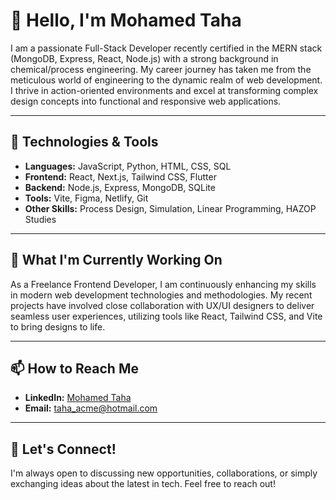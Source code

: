 # 👋 Hello, I'm Mohamed Taha

I am a passionate Full-Stack Developer recently certified in the MERN stack (MongoDB, Express, React, Node.js) with a strong background in chemical/process engineering. My career journey has taken me from the meticulous world of engineering to the dynamic realm of web development. I thrive in action-oriented environments and excel at transforming complex design concepts into functional and responsive web applications.

---

## 🚀 Technologies & Tools

- **Languages:** JavaScript, Python, HTML, CSS, SQL
- **Frontend:** React, Next.js, Tailwind CSS, Flutter
- **Backend:** Node.js, Express, MongoDB, SQLite
- **Tools:** Vite, Figma, Netlify, Git
- **Other Skills:** Process Design, Simulation, Linear Programming, HAZOP Studies

---

## 🔨 What I'm Currently Working On

As a Freelance Frontend Developer, I am continuously enhancing my skills in modern web development technologies and methodologies. My recent projects have involved close collaboration with UX/UI designers to deliver seamless user experiences, utilizing tools like React, Tailwind CSS, and Vite to bring designs to life.

---

## 📫 How to Reach Me

- **LinkedIn:** [Mohamed Taha](https://www.linkedin.com/in/taha-web-developer)
- **Email:** [taha_acme@hotmail.com](mailto:taha_acme@hotmail.com)
---

## 🌟 Let's Connect!

I'm always open to discussing new opportunities, collaborations, or simply exchanging ideas about the latest in tech. Feel free to reach out!
